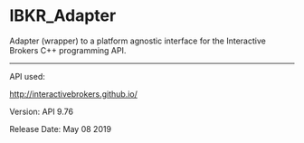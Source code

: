 # IBKR_Adapter
Adapter (wrapper) to a platform agnostic interface for the Interactive Brokers C++ programming API.

--------------------------------------------------------------------

API used:

http://interactivebrokers.github.io/

Version: API 9.76

Release Date: May 08 2019

